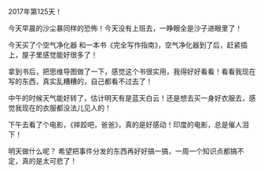 2017年第125天！

今天早晨的沙尘暴同样的恐怖！今天没有上班去，一睁眼全是沙子进眼里了！

今天买了个空气净化器 和一本书《完全写作指南》，空气净化器到了后，赶紧插上，屋子里感觉能好很多了！

拿到书后，把思维导图做了一下，感觉这个书很实用，我得好好看看！看看我现在写的东西，真实乱糟糟的，自己都看不过去了！

中午的时候天气能好转了，估计明天有是蓝天白云！还是想去买一身好衣服去，感觉我现在的衣服都没法儿见人的！

下午去看了个电影，《摔跤吧，爸爸》，真的是好感动！印度的电影，总是催人泪下！

明天做什么呢？ 希望把事件分发的东西再好好搞一搞，一周一个知识点都搞不定，真的是太可悲了！



